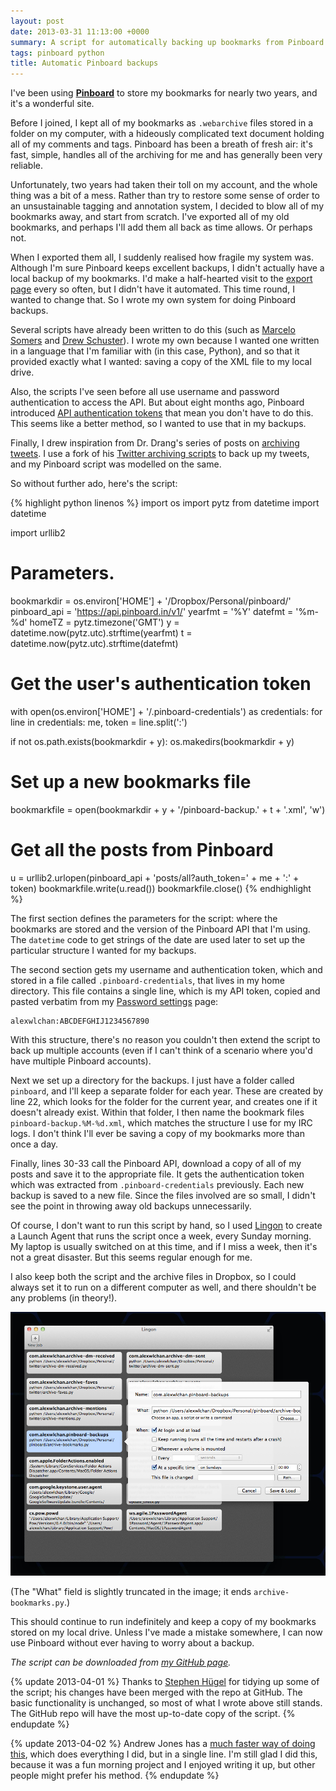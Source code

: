 ```yaml
---
layout: post
date: 2013-03-31 11:13:00 +0000
summary: A script for automatically backing up bookmarks from Pinboard
tags: pinboard python
title: Automatic Pinboard backups
---
```


I've been using [**Pinboard**](http://pinboard.in) to store my bookmarks for nearly two years, and it's a wonderful site.

Before I joined, I kept all of my bookmarks as `.webarchive` files stored in a folder on my computer, with a hideously complicated text document holding all of my comments and tags. Pinboard has been a breath of fresh air: it's fast, simple, handles all of the archiving for me and has generally been very reliable.

Unfortunately, two years had taken their toll on my account, and the whole thing was a bit of a mess. Rather than try to restore some sense of order to an unsustainable tagging and annotation system, I decided to blow all of my bookmarks away, and start from scratch. I've exported all of my old bookmarks, and perhaps I'll add them all back as time allows. Or perhaps not.

When I exported them all, I suddenly realised how fragile my system was. Although I'm sure Pinboard keeps excellent backups, I didn't actually have a local backup of my bookmarks. I'd make a half-hearted visit to the [export page](http://pinboard.in/export/) every so often, but I didn't have it automated. This time round, I wanted to change that. So I wrote my own system for doing Pinboard backups.

<!-- summary -->

Several scripts have already been written to do this (such as [Marcelo Somers](http://behindcompanies.com/2011/12/a-guide-to-backing-up-pinboard/) and [Drew Schuster](http://nuncamind.com/blog/2011/12/31/automatic-pinboard-backup/)). I wrote my own because I wanted one written in a language that I'm familiar with (in this case, Python), and so that it provided exactly what I wanted: saving a copy of the XML&nbsp;file to my local drive.

Also, the scripts I've seen before all use username and password authentication to access the API. But about eight months ago, Pinboard introduced [API authentication tokens](http://blog.pinboard.in/2012/07/api_authentication_tokens/) that mean you don't have to do this. This seems like a better method, so I wanted to use that in my backups.

Finally, I drew inspiration from Dr. Drang's series of posts on [archiving tweets](http://www.leancrew.com/all-this/2012/07/archiving-tweets-without-ifttt/). I use a fork of his [Twitter archiving scripts](http://github.com/drdrang/archive-tweets) to back up my tweets, and my Pinboard script was modelled on the same.

So without further ado, here's the script:

{% highlight python linenos %}
import os
import pytz
from datetime import datetime

import urllib2

# Parameters.
bookmarkdir = os.environ['HOME'] + '/Dropbox/Personal/pinboard/'
pinboard_api = 'https://api.pinboard.in/v1/'
yearfmt = '%Y'
datefmt = '%m-%d'
homeTZ = pytz.timezone('GMT')
y = datetime.now(pytz.utc).strftime(yearfmt)
t = datetime.now(pytz.utc).strftime(datefmt)

# Get the user's authentication token
with open(os.environ['HOME'] + '/.pinboard-credentials') as credentials:
	for line in credentials:
		me, token = line.split(':')

if not os.path.exists(bookmarkdir + y):
	os.makedirs(bookmarkdir + y)

# Set up a new bookmarks file
bookmarkfile = open(bookmarkdir + y + '/pinboard-backup.' + t + '.xml', 'w')

# Get all the posts from Pinboard
u = urllib2.urlopen(pinboard_api + 'posts/all?auth_token=' + me + ':' + token)
bookmarkfile.write(u.read())
bookmarkfile.close()
{% endhighlight %}

The first section defines the parameters for the script: where the bookmarks are stored and the version of the Pinboard API that I'm using. The `datetime` code to get strings of the date are used later to set up the particular structure I wanted for my backups.

The second section gets my username and authentication token, which and stored in a file called `.pinboard-credentials`, that lives in my home directory. This file contains a single line, which is my API token, copied and pasted verbatim from my [Password settings](https://pinboard.in/settings/password) page:

```
alexwlchan:ABCDEFGHIJ1234567890
```

With this structure, there's no reason you couldn't then extend the script to back up multiple accounts (even if I can't think of a scenario where you'd have multiple Pinboard accounts).

Next we set up a directory for the backups. I just have a folder called `pinboard`, and I'll keep a separate folder for each year. These are created by line 22, which looks for the folder for the current year, and creates one if it doesn't already exist. Within that folder, I then name the bookmark files `pinboard-backup.%M-%d.xml`, which matches the structure I use for my IRC logs. I don't think I'll ever be saving a copy of my bookmarks more than once a day.

Finally, lines 30-33 call the Pinboard API, download a copy of all of my posts and save it to the appropriate file. It gets the authentication token which was extracted from `.pinboard-credentials` previously. Each new backup is saved to a new file. Since the files involved are so small, I didn't see the point in throwing away old backups unnecessarily.

Of course, I don't want to run this script by hand, so I used [Lingon](http://www.peterborgapps.com/lingon/) to create a Launch Agent that runs the script once a week, every Sunday morning. My laptop is usually switched on at this time, and if I miss a week, then it's not a great disaster. But this seems regular enough for me.

I also keep both the script and the archive files in Dropbox, so I could always set it to run on a different computer as well, and there shouldn't be any problems (in theory!).

![Screenshot of a Launchd action to run my Pinboard backup.](/images/2013/pinboard_launchd.jpg)

(The "What" field is slightly truncated in the image; it ends `archive-bookmarks.py`.)

This should continue to run indefinitely and keep a copy of my bookmarks stored on my local drive. Unless I've made a mistake somewhere, I can now use Pinboard without ever having to worry about a backup.

*The script can be downloaded from [my GitHub page](http://github.com/alexwlchan/archive-pinboard).*

{% update 2013-04-01 %}
  Thanks to [Stephen H&#252;gel](https://github.com/urschrei) for tidying up some of the script; his changes have been merged with the repo at GitHub. The basic functionality is unchanged, so most of what I wrote above still stands. The GitHub repo will have the most up-to-date copy of the script.
{% endupdate %}

{% update 2013-04-02 %}
  Andrew Jones has a [much faster way of doing this](http://supersoju.com/blog/2013/04/01/pinboard-backups-in-1-line/), which does everything I did, but in a single line. I'm still glad I did this, because it was a fun morning project and I enjoyed writing it up, but other people might prefer his method.
{% endupdate %}
